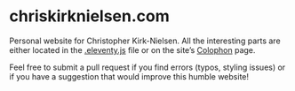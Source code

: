# chriskirknielsen.com

Personal website for Christopher Kirk-Nielsen. All the interesting parts are either located in the [.eleventy.js](./.eleventy.js) file or on the site’s [Colophon](https://chriskirknielsen.com/colophon/) page.

Feel free to submit a pull request if you find errors (typos, styling issues) or if you have a suggestion that would improve this humble website!
